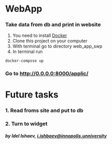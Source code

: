 # WebApp
### Take data from db and print in website
1. You need to install [Docker](https://www.docker.com/)
2. Clone this project on your computer
3. With terminal go to directory web_app_swp
4. In terminal run
```
docker-compose up
```
### Go to http://0.0.0.0:8000/applic/
# Future tasks
### 1. Read froms site and put to db
### 2. Turn to widget
##### by Idel Ishaev, i.ishbaev@innopolis.unniversity


